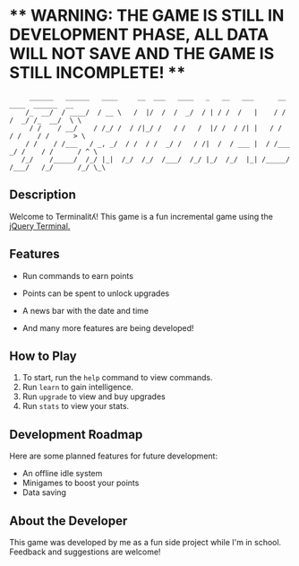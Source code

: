 #  ** WARNING: THE GAME IS STILL IN DEVELOPMENT PHASE, ALL DATA WILL NOT SAVE AND THE GAME IS STILL INCOMPLETE! **

```
     ______   ______   ____     __  ___   ____   _   __   ___      __      ____  ______  __
    /_  __/  / ____/  / __ \   /  |/  /  /  _/  / | / /  /   |    / /     /  _/ /_  __/  \ \
     / /    / __/    / /_/ /  / /|_/ /   / /   /  |/ /  / /| |   / /      / /    / /      > \ 
    / /    / /___   / _, _/  / /  / /  _/ /   / /|  /  / ___ |  / /___  _/ /    / /      / ^ \ 
   /_/    /_____/  /_/ |_|  /_/  /_/  /___/  /_/ |_/  /_/  |_| /_____/ /___/   /_/      /_/ \_\
   ```

## Description
Welcome to Terminalitʎ! This game is a fun incremental game using the [jQuery Terminal.](https://terminal.jcubic.pl/) 

## Features

- Run commands to earn points
- Points can be spent to unlock upgrades
- A news bar with the date and time

- And many more features are being developed!

## How to Play

1. To start, run the `help` command to view commands.
2. Run `learn` to gain intelligence.
3. Run `upgrade` to view and buy upgrades
4. Run `stats` to view your stats.

## Development Roadmap

Here are some planned features for future development:

- An offline idle system
- Minigames to boost your points
- Data saving

## About the Developer

This game was developed by me as a fun side project while I'm in school. Feedback and suggestions are welcome!
